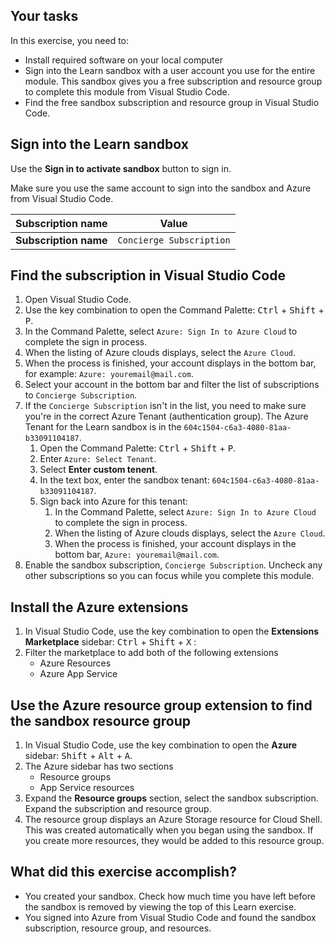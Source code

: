## Your tasks

In this exercise, you need to:

* Install required software on your local computer
* Sign into the Learn sandbox with a user account you use for the entire module. This sandbox gives you a free subscription and resource group to complete this module from Visual Studio Code.
* Find the free sandbox subscription and resource group in Visual Studio Code.

## Sign into the Learn sandbox

Use the **Sign in to activate sandbox** button to sign in. 

Make sure you use the same account to sign into the sandbox and Azure from Visual Studio Code. 

|Subscription name|Value|
|--|--|
|**Subscription name**|`Concierge Subscription`|


## Find the subscription in Visual Studio Code

1. Open Visual Studio Code. 
1. Use the key combination to open the Command Palette: <kbd>Ctrl</kbd> + <kbd>Shift</kbd> + <kbd>P</kbd>. 
1. In the Command Palette, select `Azure: Sign In to Azure Cloud` to complete the sign in process. 
1. When the listing of Azure clouds displays, select the `Azure Cloud`.
1. When the process is finished, your account displays in the bottom bar, for example: `Azure: youremail@mail.com`.
1. Select your account in the bottom bar and filter the list of subscriptions to `Concierge Subscription`.
1. If the `Concierge Subscription` isn't in the list, you need to make sure you're in the correct Azure Tenant (authentication group). The Azure Tenant for the Learn sandbox is in the `604c1504-c6a3-4080-81aa-b33091104187`. 
    1. Open the Command Palette: <kbd>Ctrl</kbd> + <kbd>Shift</kbd> + <kbd>P</kbd>.
    1. Enter `Azure: Select Tenant`.
    1. Select **Enter custom tenent**.
    1. In the text box, enter the sandbox tenant: `604c1504-c6a3-4080-81aa-b33091104187`.
    1. Sign back into Azure for this tenant:
        1. In the Command Palette, select `Azure: Sign In to Azure Cloud` to complete the sign in process. 
        1. When the listing of Azure clouds displays, select the `Azure Cloud`.
        1. When the process is finished, your account displays in the bottom bar, `Azure: youremail@mail.com`.
1. Enable the sandbox subscription, `Concierge Subscription`. Uncheck any other subscriptions so you can focus while you complete this module. 

## Install the Azure extensions

1. In Visual Studio Code, use the key combination to open the **Extensions Marketplace** sidebar: <kbd>Ctrl</kbd> + <kbd>Shift</kbd> + <kbd>X</kbd> : 
1. Filter the marketplace to add both of the following extensions
    * Azure Resources
    * Azure App Service

## Use the Azure resource group extension to find the sandbox resource group

1. In Visual Studio Code, use the key combination to open the **Azure** sidebar: <kbd>Shift</kbd> + <kbd>Alt</kbd> + <kbd>A</kbd>.
1. The Azure sidebar has two sections
    * Resource groups
    * App Service resources
1. Expand the **Resource groups** section, select the sandbox subscription. Expand the subscription and resource group. 
1. The resource group displays an Azure Storage resource for Cloud Shell. This was created automatically when you began using the sandbox. If you create more resources, they would be added to this resource group.

## What did this exercise accomplish? 

* You created your sandbox. Check how much time you have left before the sandbox is removed by viewing the top of this Learn exercise.
* You signed into Azure from Visual Studio Code and found the sandbox subscription, resource group, and resources. 